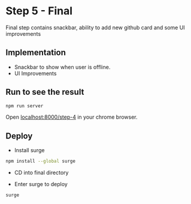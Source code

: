 # Step 5 - Final

Final step contains snackbar, ability to add new github card and some UI improvements

## Implementation

- Snackbar to show when user is offline.
- UI Improvements

## Run to see the result

```bash
npm run server
```

Open [localhost:8000/step-4](localhost:8000/step-4) in your chrome browser.

## Deploy

- Install surge

```bash
npm install --global surge
```

- CD into final directory

- Enter surge to deploy 


```bash
surge
```